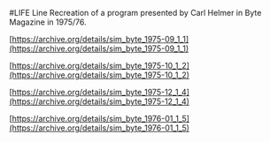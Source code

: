 #LIFE Line
Recreation of a program presented by Carl Helmer in Byte Magazine in 1975/76.

[https://archive.org/details/sim_byte_1975-09_1_1](https://archive.org/details/sim_byte_1975-09_1_1)

[https://archive.org/details/sim_byte_1975-10_1_2](https://archive.org/details/sim_byte_1975-10_1_2)

[https://archive.org/details/sim_byte_1975-12_1_4](https://archive.org/details/sim_byte_1975-12_1_4)

[https://archive.org/details/sim_byte_1976-01_1_5](https://archive.org/details/sim_byte_1976-01_1_5)
